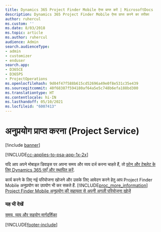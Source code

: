 ```yaml
---
title: Dynamics 365 Project Finder Mobile ऐप्स प्राप्त करें | MicrosoftDocs
description: Dynamics 365 Project Finder Mobile ऐप्स प्राप्त करने का तरीका
author: ruhercul
ms.custom: ''
ms.date: 8/03/2018
ms.topic: article
ms.author: ruhercul
audience: Admin
search.audienceType:
- admin
- customizer
- enduser
search.app:
- D365CE
- D365PS
- ProjectOperations
ms.openlocfilehash: 9d04f47f588b615cd52696a49e0f8e531c35e439
ms.sourcegitcommit: 40f68387f594180af64a5e5c748b6efa188bd300
ms.translationtype: HT
ms.contentlocale: hi-IN
ms.lasthandoff: 05/10/2021
ms.locfileid: "6007413"
---
```

# <a name="get-the-apps-project-service"></a>अनुप्रयोग प्राप्त करना (Project Service)

[!include [banner](../includes/psa-now-project-operations.md)]

[!INCLUDE[cc-applies-to-psa-app-1x-2x](../includes/cc-applies-to-psa-app-1x-2x.md)]

यदि आप अपने मोबाइल डिवाइस पर अपना समय और व्यय दर्ज करना चाहते हैं, तो [फ़ोन और टेबलेट के लिए Dynamics 365 पाएँ और स्थापित करें](/dynamics365/mobile-app/dynamics-365-phones-tablets-users-guide).  
  
 कार्य करने के लिए नई परियोजना खोजने और उसके लिए आवेदन करने हेतु आप Project Finder Mobile अनुप्रयोग का उपयोग भी कर सकते हैं. [!INCLUDE[proc_more_information](../includes/proc-more-information.md)] [Project Finder Mobile अनुप्रयोग की सहायता से अपनी अगली परियोजना खोजें](../psa/find-next-project-finder-mobile-app.md) 
  
### <a name="see-also"></a>यह भी देखें  
 [समय, व्यय और सहयोग मार्गदर्शिका](../psa/time-expense-collaboration-guide.md)


[!INCLUDE[footer-include](../includes/footer-banner.md)]